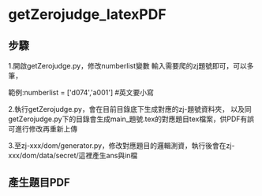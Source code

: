 # getZerojudge_latexPDF
## 步驟
1.開啟getZerojudge.py，修改numberlist變數
  輸入需要爬的zj題號即可，可以多筆，
  
   範例:numberlist = ['d074','a001'] #英文要小寫
  
  
2.執行getZerojudge.py，會在目前目錄底下生成對應的zj-題號資料夾，
以及同getZerojudge.py下的目錄會生成main_題號.tex的對應題目tex檔案，供PDF有誤可進行修改再重新上傳

3.至zj-xxx/dom/generator.py，修改對應題目的邏輯測資，執行後會在zj-xxx/dom/data/secret/這裡產生ans與in檔


## 產生題目PDF